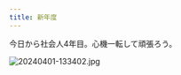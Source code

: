 ```yaml
---
title: 新年度
---
```


今日から社会人4年目。心機一転して頑張ろう。

![20240401-133402.jpg](https://ceshmina-photos.s3.ap-northeast-1.amazonaws.com/202404/20240401-133402.jpg)
